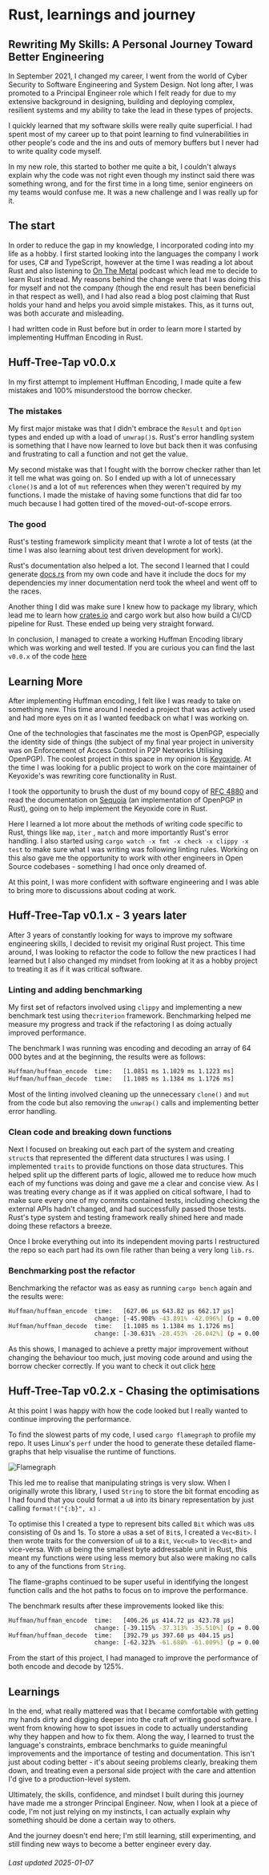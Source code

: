 # Rust, learnings and journey

## Rewriting My Skills: A Personal Journey Toward Better Engineering

In September 2021, I changed my career, I went from the world of Cyber Security to Software Engineering and System Design. Not long after, I was promoted to a Principal Engineer role which I felt ready for due to my extensive background in designing, building and deploying complex, resilient systems and my ability to take the lead in these types of projects. 

I quickly learned that my software skills were really quite superficial. I had spent most of my career up to that point learning to find vulnerabilities in other people's code and the ins and outs of memory buffers but I never had to write quality code myself. 

In my new role, this started to bother me quite a bit, I couldn't always explain why the code was not right even though my instinct said there was something wrong, and for the first time in a long time, senior engineers on my teams would confuse me. It was a new challenge and I was really up for it.

## The start

In order to reduce the gap in my knowledge, I incorporated coding into my life as a hobby. I first started looking into the languages the company I work for uses, C# and TypeScript, however at the time I was reading a lot about Rust and also listening to [On The Metal](https://onthemetal.transistor.fm/) podcast which lead me to decide to learn Rust instead. My reasons behind the change were that I was doing this for myself and not the company (though the end result has been beneficial in that respect as well), and I had also read a blog post claiming that Rust holds your hand and helps you avoid simple mistakes. This, as it turns out, was both accurate and misleading.

I had written code in Rust before but in order to learn more I started by implementing Huffman Encoding in Rust. 

## Huff-Tree-Tap v0.0.x

In my first attempt to implement Huffman Encoding, I made quite a few mistakes and 100% misunderstood the borrow checker.

### The mistakes

My first major mistake was that I didn't embrace the `Result` and `Option` types and ended up with a load of `unwrap()`s. Rust's error handling system is something that I have now learned to love but back then it was confusing and frustrating to call a function and not get the value.

My second mistake was that I fought with the borrow checker rather than let it tell me what was going on. So I ended up with a lot of unnecessary `clone()`s  and a lot of  `mut` references when they weren't required by my functions. I made the mistake of having some functions that did far too much because I had gotten tired of the moved-out-of-scope errors.

### The good

Rust's testing framework simplicity meant that I wrote a lot of tests (at the time I was also learning about test driven development for work).

Rust's documentation also helped a lot. The second I learned that I could generate [docs.rs](http://docs.rs) from my own code and have it include the docs for my dependencies my inner documentation nerd took the wheel and went off to the races.

Another thing I did was make sure I knew how to package my library, which lead me to learn how [crates.io](https://crates.io/crates/huff-tree-tap) and cargo work but also how build a CI/CD pipeline for Rust. These ended up being very straight forward.

In conclusion, I managed to create a working Huffman Encoding library which was working and well tested. If you are curious you can find the last `v0.0.x` of the code [here](https://github.com/chimbosonic/huff-tree-tap/tree/v0.0.5)

## Learning More

After implementing Huffman encoding, I felt like I was ready to take on something new. This time around I needed a project that was actively used and had more eyes on it as I wanted feedback on what I was working on. 

One of the technologies that fascinates me the most  is OpenPGP, especially the identity side of things (the subject of my final year project in university was on Enforcement of Access Control in P2P Networks Utilising OpenPGP). The coolest project in this space in my opinion is [Keyoxide](https://keyoxide.org/). At the time I was looking for a public project to work on the core maintainer of  Keyoxide's was rewriting core functionality in Rust. 

I took the opportunity to brush the dust of my bound copy of [RFC 4880](https://www.rfc-editor.org/rfc/rfc4880) and read the documentation on [Sequoia](https://sequoia-pgp.org/) (an implementation of OpenPGP in Rust), going on to help implement the Keyoxide core in Rust.

Here I learned a lot more about the methods of writing code specific to Rust, things like `map`, `iter` , `match`  and more importantly Rust's error handling. I also started using `cargo watch -x fmt -x check -x clippy -x test` to make sure what I was writing was following linting rules. Working on this also gave me the opportunity to work with other engineers in Open Source codebases - something I had once only dreamed of.

At this point, I was more confident with software engineering and I was able to bring more to discussions about coding at work. 

## Huff-Tree-Tap v0.1.x - 3 years later

After 3 years of constantly looking for ways to improve my software engineering skills, I decided to revisit my original Rust project. This time around, I was looking to refactor the code to follow the new practices I had learned but I also changed my mindset from looking at it as a hobby project to treating it as if it was critical software.

### Linting and adding benchmarking

My first set of refactors involved using `clippy` and implementing a new benchmark test using the`criterion` framework. Benchmarking helped me measure my progress and track if the refactoring I as doing actually improved performance.

The benchmark I was running was encoding and decoding an array of 64 000 bytes and at the beginning, the results were as follows:

```bash
Huffman/huffman_encode  time:   [1.0851 ms 1.1029 ms 1.1223 ms]
Huffman/huffman_decode  time:   [1.1085 ms 1.1384 ms 1.1726 ms]
```

Most of the linting involved cleaning up the unnecessary `clone()` and `mut` from the code but also removing the `unwrap()` calls and implementing better error handling.

### Clean code and breaking down functions

Next I focused on breaking out each part of the system and creating `struct`s that represented the different data structures I was using. I implemented `traits` to provide functions on those data structures. This helped split up the different parts of logic, allowed me to reduce how much each of my functions was doing and gave me a clear and concise view. As I was treating every change as if it was applied on citical software, I had to make sure every one of my commits contained tests, including checking the external APIs hadn't changed, and had successfully passed those tests. Rust's type system and testing framework really shined here and made doing these refactors a breeze.

Once I broke everything out into its independent moving parts I restructured the repo so each part had its own file rather than being a very long `lib.rs`.

### Benchmarking post the refactor

Benchmarking the refactor was as easy as running `cargo bench` again and the results were:

```bash
Huffman/huffman_encode  time:   [627.06 µs 643.82 µs 662.17 µs]
                        change: [-45.908% -43.891% -42.096%] (p = 0.00 < 0.05)
Huffman/huffman_decode  time:   [1.1085 ms 1.1384 ms 1.1726 ms]
                        change: [-30.631% -28.453% -26.042%] (p = 0.00 < 0.05)
```

As this shows, I managed to achieve a pretty major improvement without changing the behaviour too much, just moving code around and using the borrow checker correctly. If you want to check it out click [here](https://github.com/chimbosonic/huff-tree-tap/tree/v0.1.0)

## Huff-Tree-Tap v0.2.x - Chasing the optimisations

At this point I was happy with how the code looked but I really wanted to continue improving the performance. 

To find the slowest parts of my code, I used `cargo flamegraph` to profile my repo. It uses Linux's `perf` under the hood to generate these detailed flame-graphs that help visualise the runtime of functions.

![Flamegraph](../assets/flamegraph.svg)

This led me to realise that manipulating strings is very slow. When I originally wrote this library, I used `String` to store the bit format encoding as I had found that you could format a `u8`  into its binary representation by just calling `format!("{:b}", x)` . 

To optimise this I created a type to represent bits called `Bit` which was `u8`s consisting of 0s and 1s. To store a `u8`as a set of `Bit`s, I  created a `Vec<Bit>`.  I then wrote traits for the conversion of `u8` to a `Bit`,  `Vec<u8>` to `Vec<Bit>` and vice-versa. With `u8` being the smallest byte addressable unit in Rust, this meant my functions were using less memory but also were making no calls to any of the functions from `String`.

The flame-graphs continued to be super useful in identifying the longest function calls and the hot paths to focus on to improve the performance.

The benchmark results after these improvements looked like this:

```bash
Huffman/huffman_encode  time:   [406.26 µs 414.72 µs 423.78 µs]
                        change: [-39.115% -37.313% -35.510%] (p = 0.00 < 0.05)
Huffman/huffman_decode  time:   [392.79 µs 397.60 µs 404.15 µs]
                        change: [-62.323% -61.680% -61.009%] (p = 0.00 < 0.05)
```

From the start of this project, I had managed to improve the performance of both encode and decode by 125%.

## Learnings

In the end, what really mattered was that I became comfortable with getting my hands dirty and digging deeper into the craft of writing good software. I went from knowing how to spot issues in code to actually understanding why they happen and how to fix them. Along the way, I learned to trust the language's constraints, embrace benchmarks to guide meaningful improvements and the importance of testing and documentation. This isn't just about coding better - it's about seeing problems clearly, breaking them down, and treating even a personal side project with the care and attention I'd give to a production-level system.

Ultimately, the skills, confidence, and mindset I built during this journey have made me a stronger Principal Engineer. Now, when I look at a piece of code, I'm not just relying on my instincts, I can actually explain why something should be done a certain way to others.

And the journey doesn't end here; I'm still learning, still experimenting, and still finding new ways to become a better engineer every day.

###### Last updated 2025-01-07
